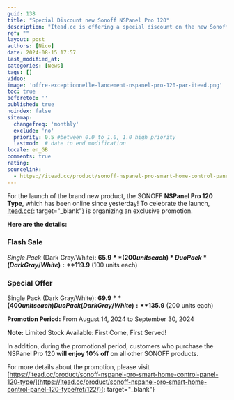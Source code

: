 ```yaml
---
guid: 138
title: "Special Discount new Sonoff NSPanel Pro 120"
description: "Itead.cc is offering a special discount on the new Sonoff NSPanel Pro 12cm size while supplies last"
ref: ""
layout: post
authors: [Nico]
date: 2024-08-15 17:57
last_modified_at: 
categories: [News]
tags: []
video: 
image: 'offre-exceptionnelle-lancement-nspanel-pro-120-par-itead.png'
toc: true
beforetoc: ''
published: true
noindex: false
sitemap:
  changefreq: 'monthly'
  exclude: 'no'
  priority: 0.5 #between 0.0 to 1.0, 1.0 high priority
  lastmod:  # date to end modification
locale: en_GB
comments: true
rating:  
sourcelink:
  - https://itead.cc/product/sonoff-nspanel-pro-smart-home-control-panel-120-type/ref/122/
---
```


For the launch of the brand new product, the SONOFF **NSPanel Pro 120 Type**, which has been online since yesterday! To celebrate the launch, [Itead.cc](https://itead.cc/product/sonoff-nspanel-pro-smart-home-control-panel-120-type/ref/122/){: target="_blank"} is organizing an exclusive promotion.

**Here are the details:**

### Flash Sale

*Single Pack* (Dark Gray/White): **$65.9** (200 units each)
*Duo Pack* (Dark Gray/White): **$119.9** (100 units each)

### Special Offer

Single Pack (Dark Gray/White): **$69.9** (400 units each)
Duo Pack (Dark Gray/White): **$135.9** (200 units each)

**Promotion Period:** From August 14, 2024 to September 30, 2024

**Note:** Limited Stock Available: First Come, First Served!

In addition, during the promotional period, customers who purchase the NSPanel Pro 120 **will enjoy 10% off** on all other SONOFF products.

For more details about the promotion, please visit [https://itead.cc/product/sonoff-nspanel-pro-smart-home-control-panel-120-type/](https://itead.cc/product/sonoff-nspanel-pro-smart-home-control-panel-120-type/ref/122/){: target="_blank"}
